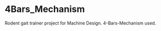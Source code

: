 4Bars_Mechanism
===============

Rodent gait trainer project for Machine Design. 4-Bars-Mechanism used.
